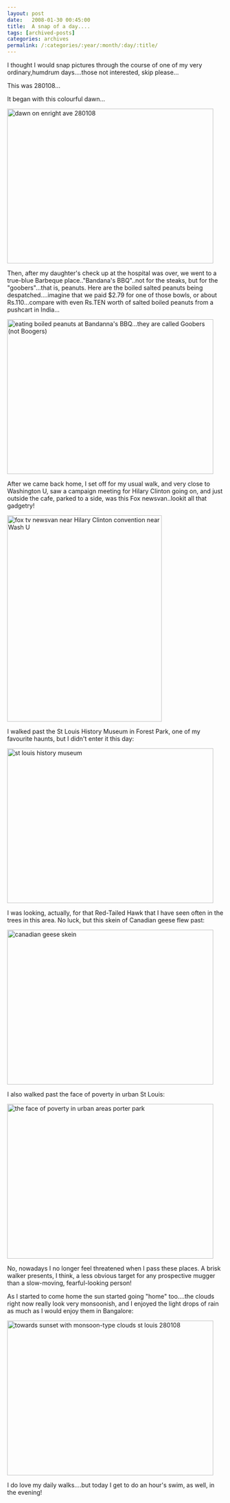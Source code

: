 ```yaml
---
layout: post
date:	2008-01-30 00:45:00
title:  A snap of a day....
tags: [archived-posts]
categories: archives
permalink: /:categories/:year/:month/:day/:title/
---
```

I thought I would snap pictures through the course of one of my very ordinary,humdrum days....those not interested, skip please...

This was 280108...

It began with this colourful dawn...


<a href="http://www.flickr.com/photos/23073985@N08/2227711414/" title="dawn on enright ave 280108 by stlouisvisit, on Flickr"><img src="http://farm3.static.flickr.com/2186/2227711414_cdddfe610f_o.jpg" width="480" height="360" alt="dawn on enright ave 280108" /></a>

<lj-cut text="more under the cut">



Then, after my daughter's check up at the hospital was over, we went to a true-blue Barbeque place.."Bandana's BBQ"..not for the steaks, but for the "goobers"...that is, peanuts. Here are the boiled salted peanuts being despatched....imagine that we paid $2.79 for one of those bowls, or about Rs.110...compare with even Rs.TEN worth of salted boiled peanuts from a pushcart in India...


<a href="http://www.flickr.com/photos/23073985@N08/2227704854/" title="eating boiled peanuts at Bandanna's BBQ...they are called Goobers (not Boogers) by stlouisvisit, on Flickr"><img src="http://farm3.static.flickr.com/2285/2227704854_6416fb9685_o.jpg" width="480" height="360" alt="eating boiled peanuts at Bandanna's BBQ...they are called Goobers (not Boogers)" /></a>

After we came back home, I set off for my usual walk, and very close to Washington U, saw a campaign meeting for Hilary Clinton going on, and just outside the cafe, parked to a side, was this Fox newsvan..lookit all that gadgetry!


<a href="http://www.flickr.com/photos/23073985@N08/2227708260/" title="fox tv newsvan near Hilary Clinton convention near Wash U by stlouisvisit, on Flickr"><img src="http://farm3.static.flickr.com/2098/2227708260_44c70e4d51_o.jpg" width="360" height="480" alt="fox tv newsvan near Hilary Clinton convention near Wash U" /></a>


I walked past the St Louis History Museum in Forest Park, one of my favourite haunts, but I didn't enter it this day:


<a href="http://www.flickr.com/photos/23073985@N08/2226922195/" title="st louis history museum by stlouisvisit, on Flickr"><img src="http://farm3.static.flickr.com/2331/2226922195_dec86c85cf_o.jpg" width="480" height="360" alt="st louis history museum" /></a>

I was looking, actually, for that Red-Tailed Hawk that I have seen often in the trees in this area. No luck, but this skein of Canadian geese flew past:


<a href="http://www.flickr.com/photos/23073985@N08/2227712270/" title="canadian geese skein by stlouisvisit, on Flickr"><img src="http://farm3.static.flickr.com/2251/2227712270_6f2b00b51d_o.jpg" width="480" height="360" alt="canadian geese skein" /></a>


I also walked past the face of poverty in urban St Louis:


<a href="http://www.flickr.com/photos/23073985@N08/2226927545/" title="the face of poverty in urban areas porter park by stlouisvisit, on Flickr"><img src="http://farm3.static.flickr.com/2161/2226927545_42017f952b_o.jpg" width="480" height="360" alt="the face of poverty in urban areas porter park" /></a>

No, nowadays I no longer feel threatened when I pass these places. A brisk walker presents, I think, a less obvious target for any prospective mugger than a slow-moving, fearful-looking person!

</lj-cut>

As I started to come home the sun started going "home" too....the clouds right now really look very monsoonish, and I enjoyed the light drops of rain as much as I would enjoy them in Bangalore:


<a href="http://www.flickr.com/photos/23073985@N08/2226926023/" title="towards sunset with monsoon-type clouds st louis 280108 by stlouisvisit, on Flickr"><img src="http://farm3.static.flickr.com/2019/2226926023_92e109c167_o.jpg" width="480" height="360" alt="towards sunset with monsoon-type clouds st louis 280108" /></a>

I do love my daily walks....but today I get to do an hour's swim, as well, in the evening!
